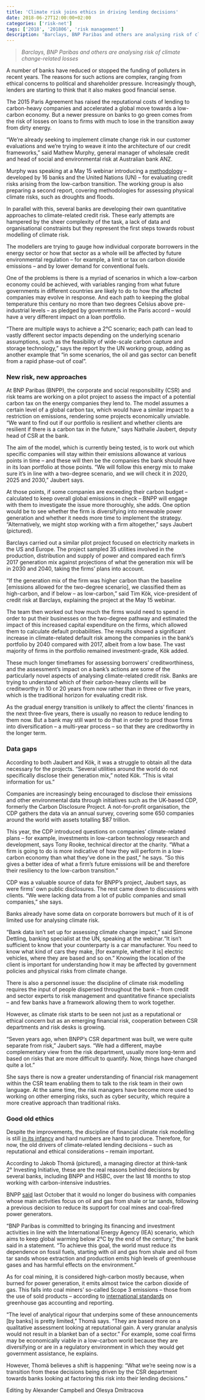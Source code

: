 ```yaml
---
title: 'Climate risk joins ethics in driving lending decisions'
date: 2018-06-27T12:00:00+02:00
categories: ['risk-net']
tags: ['2018', '201806', 'risk management']
description: 'Barclays, BNP Paribas and others are analysing risk of climate change-related losses'
---
```


> _Barclays, BNP Paribas and others are analysing risk of climate change-related losses_

A number of banks have reduced or stopped the funding of polluters in recent years. The reasons for such actions are complex, ranging from ethical concerns to political and shareholder pressure. Increasingly though, lenders are starting to think that it also makes good financial sense.

The 2015 Paris Agreement has raised the reputational costs of lending to carbon-heavy companies and accelerated a global move towards a low-carbon economy. But a newer pressure on banks to go green comes from the risk of losses on loans to firms with much to lose in the transition away from dirty energy.

“We’re already seeking to implement climate change risk in our customer evaluations and we’re trying to weave it into the architecture of our credit frameworks,” said Mathew Murphy, general manager of wholesale credit and head of social and environmental risk at Australian bank ANZ.

Murphy was speaking at a May 15 webinar introducing a [methodology](http://www.unepfi.org/publications/banking-publications/extending-our-horizons/) – developed by 16 banks and the United Nations (UN) – for evaluating credit risks arising from the low-carbon transition. The working group is also preparing a second report, covering methodologies for assessing physical climate risks, such as droughts and floods.

In parallel with this, several banks are developing their own quantitative approaches to climate-related credit risk. These early attempts are hampered by the sheer complexity of the task, a lack of data and organisational constraints but they represent the first steps towards robust modelling of climate risk.

The modellers are trying to gauge how individual corporate borrowers in the energy sector or how that sector as a whole will be affected by future environmental regulation – for example, a limit or tax on carbon dioxide emissions – and by lower demand for conventional fuels.

One of the problems is there is a myriad of scenarios in which a low-carbon economy could be achieved, with variables ranging from what future governments in different countries are likely to do to how the affected companies may evolve in response. And each path to keeping the global temperature this century no more than two degrees Celsius above pre-industrial levels – as pledged by governments in the Paris accord – would have a very different impact on a loan portfolio.

“There are multiple ways to achieve a 2°C scenario; each path can lead to vastly different sector impacts depending on the underlying scenario assumptions, such as the feasibility of wide-scale carbon capture and storage technology,” says the report by the UN working group, adding as another example that “in some scenarios, the oil and gas sector can benefit from a rapid phase-out of coal”.

### New risk, new approaches

At BNP Paribas (BNPP), the corporate and social responsibility (CSR) and risk teams are working on a pilot project to assess the impact of a potential carbon tax on the energy companies they lend to. The model assumes a certain level of a global carbon tax, which would have a similar impact to a restriction on emissions, rendering some projects economically unviable. “We want to find out if our portfolio is resilient and whether clients are resilient if there is a carbon tax in the future,” says Nathalie Jaubert, deputy head of CSR at the bank.

The aim of the model, which is currently being tested, is to work out which specific companies will stay within their emissions allowance at various points in time – and these will then be the companies the bank should have in its loan portfolio at those points. “We will follow this energy mix to make sure it’s in line with a two-degree scenario, and we will check it in 2020, 2025 and 2030,” Jaubert says.

At those points, if some companies are exceeding their carbon budget – calculated to keep overall global emissions in check – BNPP will engage with them to investigate the issue more thoroughly, she adds. One option would be to see whether the firm is diversifying into renewable power generation and whether it needs more time to implement the strategy. “Alternatively, we might stop working with a firm altogether,” says Jaubert (pictured).

Barclays carried out a similar pilot project focused on electricity markets in the US and Europe. The project sampled 35 utilities involved in the production, distribution and supply of power and compared each firm’s 2017 generation mix against projections of what the generation mix will be in 2030 and 2040, taking the firms’ plans into account.

“If the generation mix of the firm was higher carbon than the baseline [emissions allowed for the two-degree scenario], we classified them as high-carbon, and if below – as low-carbon,” said Tim Kök, vice-president of credit risk at Barclays, explaining the project at the May 15 webinar.

The team then worked out how much the firms would need to spend in order to put their businesses on the two-degree pathway and estimated the impact of this increased capital expenditure on the firms, which allowed them to calculate default probabilities. The results showed a significant increase in climate-related default risk among the companies in the bank’s portfolio by 2040 compared with 2017, albeit from a low base. The vast majority of firms in the portfolio remained investment-grade, Kök added.

These much longer timeframes for assessing borrowers’ creditworthiness, and the assessment’s impact on a bank’s actions are some of the particularly novel aspects of analysing climate-related credit risk. Banks are trying to understand which of their carbon-heavy clients will be creditworthy in 10 or 20 years from now rather than in three or five years, which is the traditional horizon for evaluating credit risk.

As the gradual energy transition is unlikely to affect the clients’ finances in the next three-five years, there is usually no reason to reduce lending to them now. But a bank may still want to do that in order to prod those firms into diversification – a multi-year process – so that they are creditworthy in the longer term.

### Data gaps

According to both Jaubert and Kök, it was a struggle to obtain all the data necessary for the projects. “Several utilities around the world do not specifically disclose their generation mix,” noted Kök. “This is vital information for us.”

Companies are increasingly being encouraged to disclose their emissions and other environmental data through initiatives such as the UK-based CDP, formerly the Carbon Disclosure Project. A not-for-profit organisation, the CDP gathers the data via an annual survey, covering some 650 companies around the world with assets totalling $87 trillion.

This year, the CDP introduced questions on companies’ climate-related plans – for example, investments in low-carbon technology research and development, says Tony Rooke, technical director at the charity. “What a firm is going to do is more indicative of how they will perform in a low-carbon economy than what they’ve done in the past,” he says. “So this gives a better idea of what a firm’s future emissions will be and therefore their resiliency to the low-carbon transition.”

CDP was a valuable source of data for BNPP’s project, Jaubert says, as were firms’ own public disclosures. The rest came down to discussions with clients. “We were lacking data from a lot of public companies and small companies,” she says.

Banks already have some data on corporate borrowers but much of it is of limited use for analysing climate risk.

“Bank data isn’t set up for assessing climate change impact,” said Simone Dettling, banking specialist at the UN, speaking at the webinar.“It isn’t sufficient to know that your counterparty is a car manufacturer. You need to know what kind of cars they make, [for example, whether it is] electric vehicles, where they are based and so on.” Knowing the location of the client is important for understanding how it may be affected by government policies and physical risks from climate change.

There is also a personnel issue: the discipline of climate risk modelling requires the input of people dispersed throughout the bank – from credit and sector experts to risk management and quantitative finance specialists – and few banks have a framework allowing them to work together.

However, as climate risk starts to be seen not just as a reputational or ethical concern but as an emerging financial risk, cooperation between CSR departments and risk desks is growing.

“Seven years ago, when BNPP’s CSR department was built, we were quite separate from risk,” Jaubert says. “We had a different, maybe complementary view from the risk department, usually more long-term and based on risks that are more difficult to quantify. Now, things have changed quite a lot.”

She says there is now a greater understanding of financial risk management within the CSR team enabling them to talk to the risk team in their own language. At the same time, the risk managers have become more used to working on other emerging risks, such as cyber security, which require a more creative approach than traditional risks.

### Good old ethics

Despite the improvements, the discipline of financial climate risk modelling is still [in its infancy](https://www.risk.net/risk-management/5380376/banks-begin-to-model-climate-risk-in-loan-portfolios) and hard numbers are hard to produce. Therefore, for now, the old drivers of climate-related lending decisions – such as reputational and ethical considerations – remain important.

According to Jakob Thomä (pictured), a managing director at think-tank 2° Investing Initiative, these are the real reasons behind decisions by several banks, including BNPP and HSBC, over the last 18 months to stop working with carbon-intensive industries.

BNPP [said](http://www.bnpparibas.com.cn/en/2017/10/11/bnp-paribas-takes-further-measures-to-accelerate-its-support-of-the-energy-transition/) last October that it would no longer do business with companies whose main activities focus on oil and gas from shale or tar sands, following a previous decision to reduce its support for coal mines and coal-fired power generators.

“BNP Paribas is committed to bringing its financing and investment activities in line with the International Energy Agency (IEA) scenario, which aims to keep global warming below 2°C by the end of the century,” the bank said in a statement. “To achieve this goal, the world must reduce its dependence on fossil fuels, starting with oil and gas from shale and oil from tar sands whose extraction and production emits high levels of greenhouse gases and has harmful effects on the environment.”

As for coal mining, it is considered high-carbon mostly because, when burned for power generation, it emits almost twice the carbon dioxide of gas. This falls into coal miners’ so-called Scope 3 emissions – those from the use of sold products – according to [international standards](http://www.ghgprotocol.org/sites/default/files/ghgp/standards/Product-Life-Cycle-Accounting-Reporting-Standard_041613.pdf) on greenhouse gas accounting and reporting.

“The level of analytical rigour that underpins some of these announcements [by banks] is pretty limited,” Thomä says. “They are based more on a qualitative assessment looking at reputational gain. A very granular analysis would not result in a blanket ban of a sector.” For example, some coal firms may be economically viable in a low-carbon world because they are diversifying or are in a regulatory environment in which they would get government assistance, he explains.

However, Thomä believes a shift is happening: “What we’re seeing now is a transition from these decisions being driven by the CSR department towards banks looking at factoring this risk into their lending decisions.”

Editing by Alexander Campbell and Olesya Dmitracova

